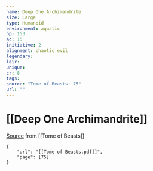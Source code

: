 ```yaml
---
name: Deep One Archimandrite
size: Large
type: Humanoid
environment: aquatic
hp: 153
ac: 15
initiative: 2
alignment: chaotic evil
legendary: 
lair: 
unique: 
cr: 8
tags: 
source: "Tome of Beasts: 75"
url: ""
---
```

# [[Deep One Archimandrite]]

[Source](zotero://open-pdf/library/items/ULEQWHJM?page=75) from [[Tome of Beasts]]

```pdf
{
	"url": "[[Tome of Beasts.pdf]]",
	"page": [75]
}
```

